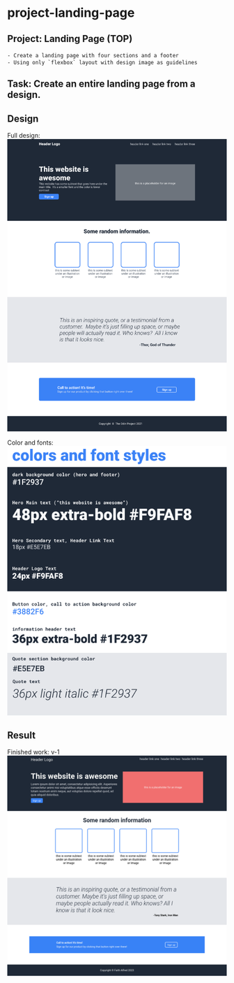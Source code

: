 # project-landing-page

## Project: Landing Page (TOP)
    - Create a landing page with four sections and a footer
    - Using only `flexbox` layout with design image as guidelines

## Task: Create an entire landing page from a design.

## Design
Full design:
![full-design](./images/full-image.png)

Color and fonts:
![colors-and-font-styles](./images/colors-and-font-styles.png)

## Result

Finished work: v-1
![finished-work-01](./images/completed-project-landing-page-01.png)